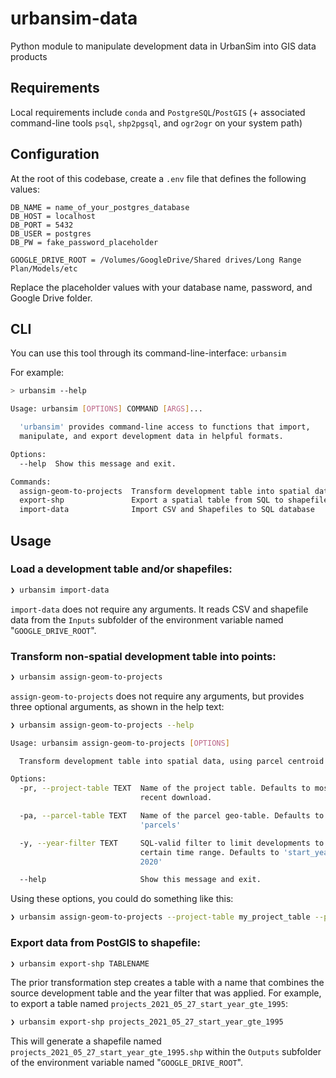 # urbansim-data

Python module to manipulate development data in UrbanSim into GIS data products

## Requirements

Local requirements include `conda` and `PostgreSQL`/`PostGIS` (+ associated command-line tools `psql`, `shp2pgsql`, and `ogr2ogr` on your system path)

## Configuration

At the root of this codebase, create a `.env` file that defines the following values:

```text
DB_NAME = name_of_your_postgres_database
DB_HOST = localhost
DB_PORT = 5432
DB_USER = postgres
DB_PW = fake_password_placeholder

GOOGLE_DRIVE_ROOT = /Volumes/GoogleDrive/Shared drives/Long Range Plan/Models/etc
```

Replace the placeholder values with your database name, password, and Google Drive folder.

## CLI

You can use this tool through its command-line-interface: `urbansim`

For example:

```bash
> urbansim --help

Usage: urbansim [OPTIONS] COMMAND [ARGS]...

  'urbansim' provides command-line access to functions that import,
  manipulate, and export development data in helpful formats.

Options:
  --help  Show this message and exit.

Commands:
  assign-geom-to-projects  Transform development table into spatial data,...
  export-shp               Export a spatial table from SQL to shapefile
  import-data              Import CSV and Shapefiles to SQL database
```

## Usage

### Load a development table and/or shapefiles:

```bash
❯ urbansim import-data
```

`import-data` does not require any arguments. It reads CSV and shapefile data from the `Inputs` subfolder of the environment variable named "`GOOGLE_DRIVE_ROOT`".

### Transform non-spatial development table into points:

```bash
❯ urbansim assign-geom-to-projects
```

`assign-geom-to-projects` does not require any arguments, but provides three optional arguments, as shown in the help text:

```bash
❯ urbansim assign-geom-to-projects --help

Usage: urbansim assign-geom-to-projects [OPTIONS]

  Transform development table into spatial data, using parcel centroid

Options:
  -pr, --project-table TEXT  Name of the project table. Defaults to most
                             recent download.

  -pa, --parcel-table TEXT   Name of the parcel geo-table. Defaults to
                             'parcels'

  -y, --year-filter TEXT     SQL-valid filter to limit developments to a
                             certain time range. Defaults to 'start_year >=
                             2020'

  --help                     Show this message and exit.
```

Using these options, you could do something like this:

```bash
❯ urbansim assign-geom-to-projects --project-table my_project_table --parcel-table my_parcel_table --year-filter 'start_year >= 1995'
```

### Export data from PostGIS to shapefile:

```bash
❯ urbansim export-shp TABLENAME
```

The prior transformation step creates a table with a name that combines the source development table and the year filter that was applied. For example, to export a table named `projects_2021_05_27_start_year_gte_1995`:

```bash
❯ urbansim export-shp projects_2021_05_27_start_year_gte_1995
```

This will generate a shapefile named `projects_2021_05_27_start_year_gte_1995.shp` within the `Outputs` subfolder of the environment variable named "`GOOGLE_DRIVE_ROOT`".
